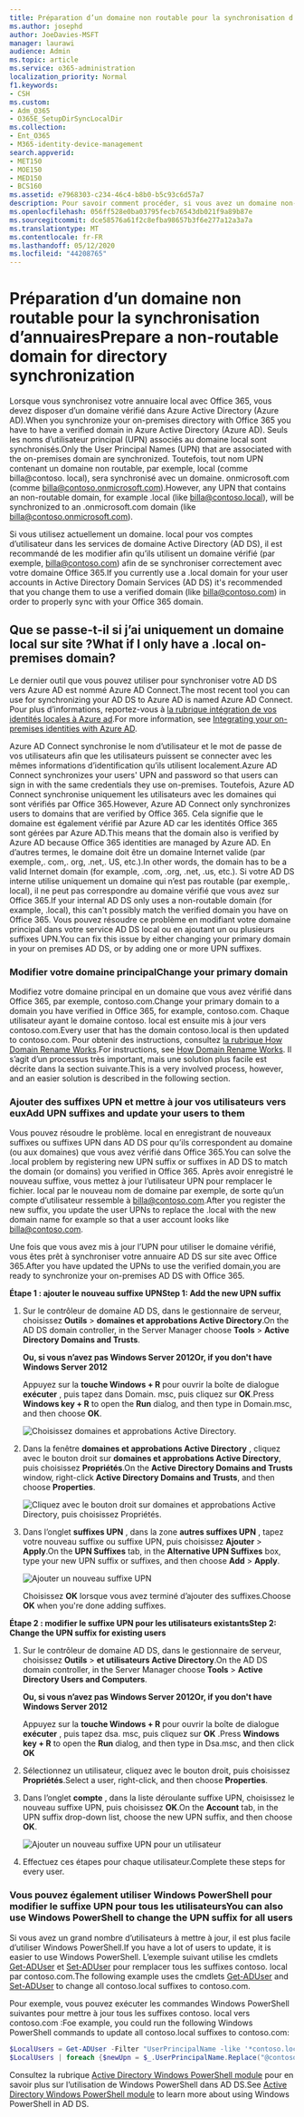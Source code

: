 ```yaml
---
title: Préparation d’un domaine non routable pour la synchronisation d’annuaires
ms.author: josephd
author: JoeDavies-MSFT
manager: laurawi
audience: Admin
ms.topic: article
ms.service: o365-administration
localization_priority: Normal
f1.keywords:
- CSH
ms.custom:
- Adm_O365
- O365E_SetupDirSyncLocalDir
ms.collection:
- Ent_O365
- M365-identity-device-management
search.appverid:
- MET150
- MOE150
- MED150
- BCS160
ms.assetid: e7968303-c234-46c4-b8b0-b5c93c6d57a7
description: Pour savoir comment procéder, si vous avez un domaine non-routale associé à vos utilisateurs locaux avant de procéder à une synchronisation avec Office 365.
ms.openlocfilehash: 056ff528e0ba03795fecb76543db021f9a89b87e
ms.sourcegitcommit: dce58576a61f2c8efba98657b3f6e277a12a3a7a
ms.translationtype: MT
ms.contentlocale: fr-FR
ms.lasthandoff: 05/12/2020
ms.locfileid: "44208765"
---
```

# <a name="prepare-a-non-routable-domain-for-directory-synchronization"></a><span data-ttu-id="b3230-103">Préparation d’un domaine non routable pour la synchronisation d’annuaires</span><span class="sxs-lookup"><span data-stu-id="b3230-103">Prepare a non-routable domain for directory synchronization</span></span>
<span data-ttu-id="b3230-104">Lorsque vous synchronisez votre annuaire local avec Office 365, vous devez disposer d’un domaine vérifié dans Azure Active Directory (Azure AD).</span><span class="sxs-lookup"><span data-stu-id="b3230-104">When you synchronize your on-premises directory with Office 365 you have to have a verified domain in Azure Active Directory (Azure AD).</span></span> <span data-ttu-id="b3230-105">Seuls les noms d’utilisateur principal (UPN) associés au domaine local sont synchronisés.</span><span class="sxs-lookup"><span data-stu-id="b3230-105">Only the User Principal Names (UPN) that are associated with the on-premises domain are synchronized.</span></span> <span data-ttu-id="b3230-106">Toutefois, tout nom UPN contenant un domaine non routable, par exemple, local (comme billa@contoso. local), sera synchronisé avec un domaine. onmicrosoft.com (comme billa@contoso.onmicrosoft.com).</span><span class="sxs-lookup"><span data-stu-id="b3230-106">However, any UPN that contains an non-routable domain, for example .local (like billa@contoso.local), will be synchronized to an .onmicrosoft.com domain (like billa@contoso.onmicrosoft.com).</span></span> 

<span data-ttu-id="b3230-107">Si vous utilisez actuellement un domaine. local pour vos comptes d’utilisateur dans les services de domaine Active Directory (AD DS), il est recommandé de les modifier afin qu’ils utilisent un domaine vérifié (par exemple, billa@contoso.com) afin de se synchroniser correctement avec votre domaine Office 365.</span><span class="sxs-lookup"><span data-stu-id="b3230-107">If you currently use a .local domain for your user accounts in Active Directory Domain Services (AD DS) it's recommended that you change them to use a verified domain (like billa@contoso.com) in order to properly sync with your Office 365 domain.</span></span>
  
## <a name="what-if-i-only-have-a-local-on-premises-domain"></a><span data-ttu-id="b3230-108">Que se passe-t-il si j’ai uniquement un domaine local sur site ?</span><span class="sxs-lookup"><span data-stu-id="b3230-108">What if I only have a .local on-premises domain?</span></span>

<span data-ttu-id="b3230-109">Le dernier outil que vous pouvez utiliser pour synchroniser votre AD DS vers Azure AD est nommé Azure AD Connect.</span><span class="sxs-lookup"><span data-stu-id="b3230-109">The most recent tool you can use for synchronizing your AD DS to Azure AD is named Azure AD Connect.</span></span> <span data-ttu-id="b3230-110">Pour plus d’informations, reportez-vous à [la rubrique intégration de vos identités locales à Azure ad](https://docs.microsoft.com/azure/architecture/reference-architectures/identity/azure-ad).</span><span class="sxs-lookup"><span data-stu-id="b3230-110">For more information, see [Integrating your on-premises identities with Azure AD](https://docs.microsoft.com/azure/architecture/reference-architectures/identity/azure-ad).</span></span>
  
<span data-ttu-id="b3230-111">Azure AD Connect synchronise le nom d’utilisateur et le mot de passe de vos utilisateurs afin que les utilisateurs puissent se connecter avec les mêmes informations d’identification qu’ils utilisent localement.</span><span class="sxs-lookup"><span data-stu-id="b3230-111">Azure AD Connect synchronizes your users' UPN and password so that users can sign in with the same credentials they use on-premises.</span></span> <span data-ttu-id="b3230-112">Toutefois, Azure AD Connect synchronise uniquement les utilisateurs avec les domaines qui sont vérifiés par Office 365.</span><span class="sxs-lookup"><span data-stu-id="b3230-112">However, Azure AD Connect only synchronizes users to domains that are verified by Office 365.</span></span> <span data-ttu-id="b3230-113">Cela signifie que le domaine est également vérifié par Azure AD car les identités Office 365 sont gérées par Azure AD.</span><span class="sxs-lookup"><span data-stu-id="b3230-113">This means that the domain also is verified by Azure AD because Office 365 identities are managed by Azure AD.</span></span> <span data-ttu-id="b3230-114">En d’autres termes, le domaine doit être un domaine Internet valide (par exemple,. com,. org, .net,. US, etc.).</span><span class="sxs-lookup"><span data-stu-id="b3230-114">In other words, the domain has to be a valid Internet domain (for example, .com, .org, .net, .us, etc.).</span></span> <span data-ttu-id="b3230-115">Si votre AD DS interne utilise uniquement un domaine qui n’est pas routable (par exemple,. local), il ne peut pas correspondre au domaine vérifié que vous avez sur Office 365.</span><span class="sxs-lookup"><span data-stu-id="b3230-115">If your internal AD DS only uses a non-routable domain (for example, .local), this can't possibly match the verified domain you have on Office 365.</span></span> <span data-ttu-id="b3230-116">Vous pouvez résoudre ce problème en modifiant votre domaine principal dans votre service AD DS local ou en ajoutant un ou plusieurs suffixes UPN.</span><span class="sxs-lookup"><span data-stu-id="b3230-116">You can fix this issue by either changing your primary domain in your on premises AD DS, or by adding one or more UPN suffixes.</span></span>
  
### <a name="change-your-primary-domain"></a><span data-ttu-id="b3230-117">**Modifier votre domaine principal**</span><span class="sxs-lookup"><span data-stu-id="b3230-117">**Change your primary domain**</span></span>

<span data-ttu-id="b3230-118">Modifiez votre domaine principal en un domaine que vous avez vérifié dans Office 365, par exemple, contoso.com.</span><span class="sxs-lookup"><span data-stu-id="b3230-118">Change your primary domain to a domain you have verified in Office 365, for example, contoso.com.</span></span> <span data-ttu-id="b3230-119">Chaque utilisateur ayant le domaine contoso. local est ensuite mis à jour vers contoso.com.</span><span class="sxs-lookup"><span data-stu-id="b3230-119">Every user that has the domain contoso.local is then updated to contoso.com.</span></span> <span data-ttu-id="b3230-120">Pour obtenir des instructions, consultez [la rubrique How Domain Rename Works](https://go.microsoft.com/fwlink/p/?LinkId=624174).</span><span class="sxs-lookup"><span data-stu-id="b3230-120">For instructions, see [How Domain Rename Works](https://go.microsoft.com/fwlink/p/?LinkId=624174).</span></span> <span data-ttu-id="b3230-121">Il s’agit d’un processus très important, mais une solution plus facile est décrite dans la section suivante.</span><span class="sxs-lookup"><span data-stu-id="b3230-121">This is a very involved process, however, and an easier solution is described in the following section.</span></span>
  
### <a name="add-upn-suffixes-and-update-your-users-to-them"></a><span data-ttu-id="b3230-122">**Ajouter des suffixes UPN et mettre à jour vos utilisateurs vers eux**</span><span class="sxs-lookup"><span data-stu-id="b3230-122">**Add UPN suffixes and update your users to them**</span></span>

<span data-ttu-id="b3230-123">Vous pouvez résoudre le problème. local en enregistrant de nouveaux suffixes ou suffixes UPN dans AD DS pour qu’ils correspondent au domaine (ou aux domaines) que vous avez vérifié dans Office 365.</span><span class="sxs-lookup"><span data-stu-id="b3230-123">You can solve the .local problem by registering new UPN suffix or suffixes in AD DS to match the domain (or domains) you verified in Office 365.</span></span> <span data-ttu-id="b3230-124">Après avoir enregistré le nouveau suffixe, vous mettez à jour l’utilisateur UPN pour remplacer le fichier. local par le nouveau nom de domaine par exemple, de sorte qu’un compte d’utilisateur ressemble à billa@contoso.com.</span><span class="sxs-lookup"><span data-stu-id="b3230-124">After you register the new suffix, you update the user UPNs to replace the .local with the new domain name for example so that a user account looks like billa@contoso.com.</span></span>
  
<span data-ttu-id="b3230-125">Une fois que vous avez mis à jour l’UPN pour utiliser le domaine vérifié, vous êtes prêt à synchroniser votre annuaire AD DS sur site avec Office 365.</span><span class="sxs-lookup"><span data-stu-id="b3230-125">After you have updated the UPNs to use the verified domain,you are ready to synchronize your on-premises AD DS with Office 365.</span></span>
  
 <span data-ttu-id="b3230-126">**Étape 1 : ajouter le nouveau suffixe UPN**</span><span class="sxs-lookup"><span data-stu-id="b3230-126">**Step 1: Add the new UPN suffix**</span></span>
  
1. <span data-ttu-id="b3230-127">Sur le contrôleur de domaine AD DS, dans le gestionnaire de serveur, choisissez **Outils** \> **domaines et approbations Active Directory**.</span><span class="sxs-lookup"><span data-stu-id="b3230-127">On the AD DS domain controller, in the Server Manager choose **Tools** \> **Active Directory Domains and Trusts**.</span></span>
    
    <span data-ttu-id="b3230-128">**Ou, si vous n’avez pas Windows Server 2012**</span><span class="sxs-lookup"><span data-stu-id="b3230-128">**Or, if you don't have Windows Server 2012**</span></span>
    
    <span data-ttu-id="b3230-129">Appuyez sur la **touche Windows + R** pour ouvrir la boîte de dialogue **exécuter** , puis tapez dans Domain. msc, puis cliquez sur **OK**.</span><span class="sxs-lookup"><span data-stu-id="b3230-129">Press **Windows key + R** to open the **Run** dialog, and then type in Domain.msc, and then choose **OK**.</span></span>
    
    ![Choisissez domaines et approbations Active Directory.](media/46b6e007-9741-44af-8517-6f682e0ac974.png)
  
2. <span data-ttu-id="b3230-131">Dans la fenêtre **domaines et approbations Active Directory** , cliquez avec le bouton droit sur **domaines et approbations Active Directory**, puis choisissez **Propriétés**.</span><span class="sxs-lookup"><span data-stu-id="b3230-131">On the **Active Directory Domains and Trusts** window, right-click **Active Directory Domains and Trusts**, and then choose **Properties**.</span></span>
    
    ![Cliquez avec le bouton droit sur domaines et approbations Active Directory, puis choisissez Propriétés.](media/39d20812-ffb5-4ba9-8d7b-477377ac360d.png)
  
3. <span data-ttu-id="b3230-133">Dans l’onglet **suffixes UPN** , dans la zone **autres suffixes UPN** , tapez votre nouveau suffixe ou suffixe UPN, puis choisissez **Ajouter** \> **Apply**.</span><span class="sxs-lookup"><span data-stu-id="b3230-133">On the **UPN Suffixes** tab, in the **Alternative UPN Suffixes** box, type your new UPN suffix or suffixes, and then choose **Add** \> **Apply**.</span></span>
    
    ![Ajouter un nouveau suffixe UPN](media/a4aaf919-7adf-469a-b93f-83ef284c0915.PNG)
  
    <span data-ttu-id="b3230-135">Choisissez **OK** lorsque vous avez terminé d’ajouter des suffixes.</span><span class="sxs-lookup"><span data-stu-id="b3230-135">Choose **OK** when you're done adding suffixes.</span></span> 
    
 <span data-ttu-id="b3230-136">**Étape 2 : modifier le suffixe UPN pour les utilisateurs existants**</span><span class="sxs-lookup"><span data-stu-id="b3230-136">**Step 2: Change the UPN suffix for existing users**</span></span>
  
1. <span data-ttu-id="b3230-137">Sur le contrôleur de domaine AD DS, dans le gestionnaire de serveur, choisissez **Outils** \> **et utilisateurs Active Directory**.</span><span class="sxs-lookup"><span data-stu-id="b3230-137">On the AD DS domain controller, in the Server Manager choose **Tools** \> **Active Directory Users and Computers**.</span></span>
    
    <span data-ttu-id="b3230-138">**Ou, si vous n’avez pas Windows Server 2012**</span><span class="sxs-lookup"><span data-stu-id="b3230-138">**Or, if you don't have Windows Server 2012**</span></span>
    
    <span data-ttu-id="b3230-139">Appuyez sur la **touche Windows + R** pour ouvrir la boîte de dialogue **exécuter** , puis tapez dsa. msc, puis cliquez sur **OK** .</span><span class="sxs-lookup"><span data-stu-id="b3230-139">Press **Windows key + R** to open the **Run** dialog, and then type in Dsa.msc, and then click **OK**</span></span>
    
2. <span data-ttu-id="b3230-140">Sélectionnez un utilisateur, cliquez avec le bouton droit, puis choisissez **Propriétés**.</span><span class="sxs-lookup"><span data-stu-id="b3230-140">Select a user, right-click, and then choose **Properties**.</span></span>
    
3. <span data-ttu-id="b3230-141">Dans l’onglet **compte** , dans la liste déroulante suffixe UPN, choisissez le nouveau suffixe UPN, puis choisissez **OK**.</span><span class="sxs-lookup"><span data-stu-id="b3230-141">On the **Account** tab, in the UPN suffix drop-down list, choose the new UPN suffix, and then choose **OK**.</span></span>
    
    ![Ajouter un nouveau suffixe UPN pour un utilisateur](media/54876751-49f0-48cc-b864-2623c4835563.png)
  
4. <span data-ttu-id="b3230-143">Effectuez ces étapes pour chaque utilisateur.</span><span class="sxs-lookup"><span data-stu-id="b3230-143">Complete these steps for every user.</span></span>
    
   
### <a name="you-can-also-use-windows-powershell-to-change-the-upn-suffix-for-all-users"></a><span data-ttu-id="b3230-144">**Vous pouvez également utiliser Windows PowerShell pour modifier le suffixe UPN pour tous les utilisateurs**</span><span class="sxs-lookup"><span data-stu-id="b3230-144">**You can also use Windows PowerShell to change the UPN suffix for all users**</span></span>

<span data-ttu-id="b3230-145">Si vous avez un grand nombre d’utilisateurs à mettre à jour, il est plus facile d’utiliser Windows PowerShell.</span><span class="sxs-lookup"><span data-stu-id="b3230-145">If you have a lot of users to update, it is easier to use Windows PowerShell.</span></span> <span data-ttu-id="b3230-146">L’exemple suivant utilise les cmdlets [Get-ADUser](https://go.microsoft.com/fwlink/p/?LinkId=624312) et [Set-ADUser](https://go.microsoft.com/fwlink/p/?LinkId=624313) pour remplacer tous les suffixes contoso. local par contoso.com.</span><span class="sxs-lookup"><span data-stu-id="b3230-146">The following example uses the cmdlets [Get-ADUser](https://go.microsoft.com/fwlink/p/?LinkId=624312) and [Set-ADUser](https://go.microsoft.com/fwlink/p/?LinkId=624313) to change all contoso.local suffixes to contoso.com.</span></span> 

<span data-ttu-id="b3230-147">Pour exemple, vous pouvez exécuter les commandes Windows PowerShell suivantes pour mettre à jour tous les suffixes contoso. local vers contoso.com :</span><span class="sxs-lookup"><span data-stu-id="b3230-147">Foe example, you could run the following Windows PowerShell commands to update all contoso.local suffixes to contoso.com:</span></span>
    
  ```powershell
  $LocalUsers = Get-ADUser -Filter "UserPrincipalName -like '*contoso.local'" -Properties userPrincipalName -ResultSetSize $null
  $LocalUsers | foreach {$newUpn = $_.UserPrincipalName.Replace("@contoso.local","@contoso.com"); $_ | Set-ADUser -UserPrincipalName $newUpn}
  ```

<span data-ttu-id="b3230-148">Consultez la rubrique [Active Directory Windows PowerShell module](https://go.microsoft.com/fwlink/p/?LinkId=624314) pour en savoir plus sur l’utilisation de Windows PowerShell dans AD DS.</span><span class="sxs-lookup"><span data-stu-id="b3230-148">See [Active Directory Windows PowerShell module](https://go.microsoft.com/fwlink/p/?LinkId=624314) to learn more about using Windows PowerShell in AD DS.</span></span> 

